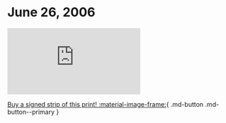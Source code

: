 # June 26, 2006

![](https://www.achewood.com/comic.php?date=06262006)

[Buy a signed strip of this print! :material-image-frame:](https://achewood-holiday-pop-up.myshopify.com/products/strip#06262006){ .md-button .md-button--primary }

